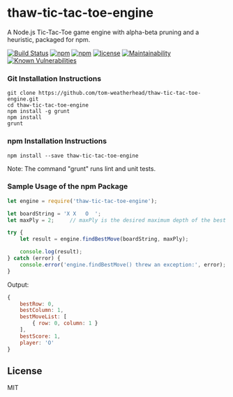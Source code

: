 # thaw-tic-tac-toe-engine
A Node.js Tic-Tac-Toe game engine with alpha-beta pruning and a heuristic, packaged for npm.

[![Build Status](https://secure.travis-ci.org/tom-weatherhead/thaw-tic-tac-toe-engine.svg)](https://travis-ci.org/tom-weatherhead/thaw-tic-tac-toe-engine)
[![npm](https://img.shields.io/npm/v/thaw-tic-tac-toe-engine.svg)](https://www.npmjs.com/package/thaw-tic-tac-toe-engine)
[![npm](https://img.shields.io/npm/dt/thaw-tic-tac-toe-engine.svg)](https://www.npmjs.com/package/thaw-tic-tac-toe-engine)
[![license](https://img.shields.io/github/license/mashape/apistatus.svg)](https://github.com/tom-weatherhead/thaw-tic-tac-toe-engine/blob/master/LICENSE)
[![Maintainability](https://api.codeclimate.com/v1/badges/2c6556b82af3f70217d0/maintainability)](https://codeclimate.com/github/tom-weatherhead/thaw-tic-tac-toe-engine/maintainability)
[![Known Vulnerabilities](https://snyk.io/test/github/tom-weatherhead/thaw-tic-tac-toe-engine/badge.svg?targetFile=package.json&package-lock.json)](https://snyk.io/test/github/tom-weatherhead/thaw-tic-tac-toe-engine?targetFile=package.json&package-lock.json)

### Git Installation Instructions

```
git clone https://github.com/tom-weatherhead/thaw-tic-tac-toe-engine.git
cd thaw-tic-tac-toe-engine
npm install -g grunt
npm install
grunt
```

### npm Installation Instructions

```
npm install --save thaw-tic-tac-toe-engine
```

Note: The command "grunt" runs lint and unit tests.

### Sample Usage of the npm Package

```js
let engine = require('thaw-tic-tac-toe-engine');

let boardString = 'X X   O  ';
let maxPly = 2;		// maxPly is the desired maximum depth of the best move search tree.

try {
	let result = engine.findBestMove(boardString, maxPly);

	console.log(result);
} catch (error) {
	console.error('engine.findBestMove() threw an exception:', error);
}
```

Output:

```js
{
	bestRow: 0,
	bestColumn: 1,
	bestMoveList: [
		{ row: 0, column: 1 }
	],
	bestScore: 1,
	player: 'O'
}
```

## License
MIT
